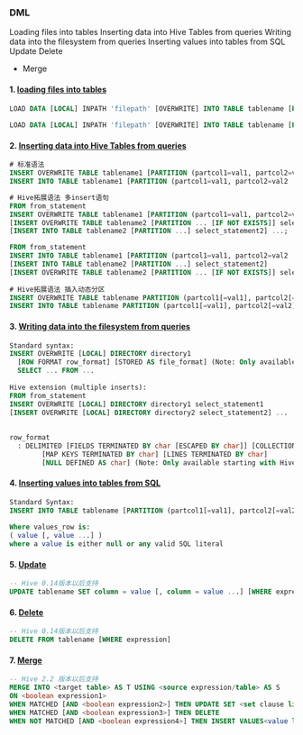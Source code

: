 ### DML
Loading files into tables
Inserting data into Hive Tables from queries
Writing data into the filesystem from queries
Inserting values into tables from SQL
Update
Delete
- Merge

#### 1. [loading files into tables](https://cwiki.apache.org/confluence/display/Hive/LanguageManual+DML#LanguageManualDML-Loadingfilesintotables)
```sql
LOAD DATA [LOCAL] INPATH 'filepath' [OVERWRITE] INTO TABLE tablename [PARTITION (partcol1=val1, partcol2=val2 ...)]
 
LOAD DATA [LOCAL] INPATH 'filepath' [OVERWRITE] INTO TABLE tablename [PARTITION (partcol1=val1, partcol2=val2 ...)] [INPUTFORMAT 'inputformat' SERDE 'serde'] (3.0 or later)
```

#### 2. [Inserting data into Hive Tables from queries](https://cwiki.apache.org/confluence/display/Hive/LanguageManual+DML#LanguageManualDML-InsertingdataintoHiveTablesfromqueries)
```sql
# 标准语法
INSERT OVERWRITE TABLE tablename1 [PARTITION (partcol1=val1, partcol2=val2 ...) [IF NOT EXISTS]] select_statement1 FROM from_statement;
INSERT INTO TABLE tablename1 [PARTITION (partcol1=val1, partcol2=val2 ...)] select_statement1 FROM from_statement;

# Hive拓展语法 多insert语句
FROM from_statement
INSERT OVERWRITE TABLE tablename1 [PARTITION (partcol1=val1, partcol2=val2 ...) [IF NOT EXISTS]] select_statement1
[INSERT OVERWRITE TABLE tablename2 [PARTITION ... [IF NOT EXISTS]] select_statement2]
[INSERT INTO TABLE tablename2 [PARTITION ...] select_statement2] ...;

FROM from_statement
INSERT INTO TABLE tablename1 [PARTITION (partcol1=val1, partcol2=val2 ...)] select_statement1
[INSERT INTO TABLE tablename2 [PARTITION ...] select_statement2]
[INSERT OVERWRITE TABLE tablename2 [PARTITION ... [IF NOT EXISTS]] select_statement2] ...;
 
# Hive拓展语法 插入动态分区
INSERT OVERWRITE TABLE tablename PARTITION (partcol1[=val1], partcol2[=val2] ...) select_statement FROM from_statement;
INSERT INTO TABLE tablename PARTITION (partcol1[=val1], partcol2[=val2] ...) select_statement FROM from_statement;
```

#### 3. [Writing data into the filesystem from queries](https://cwiki.apache.org/confluence/display/Hive/LanguageManual+DML#LanguageManualDML-Writingdataintothefilesystemfromqueries)
```sql
Standard syntax:
INSERT OVERWRITE [LOCAL] DIRECTORY directory1
  [ROW FORMAT row_format] [STORED AS file_format] (Note: Only available starting with Hive 0.11.0)
  SELECT ... FROM ...
 
Hive extension (multiple inserts):
FROM from_statement
INSERT OVERWRITE [LOCAL] DIRECTORY directory1 select_statement1
[INSERT OVERWRITE [LOCAL] DIRECTORY directory2 select_statement2] ...
 
  
row_format
  : DELIMITED [FIELDS TERMINATED BY char [ESCAPED BY char]] [COLLECTION ITEMS TERMINATED BY char]
        [MAP KEYS TERMINATED BY char] [LINES TERMINATED BY char]
        [NULL DEFINED AS char] (Note: Only available starting with Hive 0.13)
```

#### 4. [Inserting values into tables from SQL](https://cwiki.apache.org/confluence/display/Hive/LanguageManual+DML#LanguageManualDML-InsertingvaluesintotablesfromSQL)
```sql
Standard Syntax:
INSERT INTO TABLE tablename [PARTITION (partcol1[=val1], partcol2[=val2] ...)] VALUES values_row [, values_row ...]
  
Where values_row is:
( value [, value ...] )
where a value is either null or any valid SQL literal
```

#### 5. [Update](https://cwiki.apache.org/confluence/display/Hive/LanguageManual+DML#LanguageManualDML-Update)
```sql
-- Hive 0.14版本以后支持
UPDATE tablename SET column = value [, column = value ...] [WHERE expression]
```

#### 6. [Delete](https://cwiki.apache.org/confluence/display/Hive/LanguageManual+DML#LanguageManualDML-Delete)
```sql
-- Hive 0.14版本以后支持
DELETE FROM tablename [WHERE expression]
```

#### 7. [Merge](https://cwiki.apache.org/confluence/display/Hive/LanguageManual+DML#LanguageManualDML-Merge)
```sql
-- Hive 2.2 版本以后支持
MERGE INTO <target table> AS T USING <source expression/table> AS S
ON <boolean expression1>
WHEN MATCHED [AND <boolean expression2>] THEN UPDATE SET <set clause list>
WHEN MATCHED [AND <boolean expression3>] THEN DELETE
WHEN NOT MATCHED [AND <boolean expression4>] THEN INSERT VALUES<value list>
```